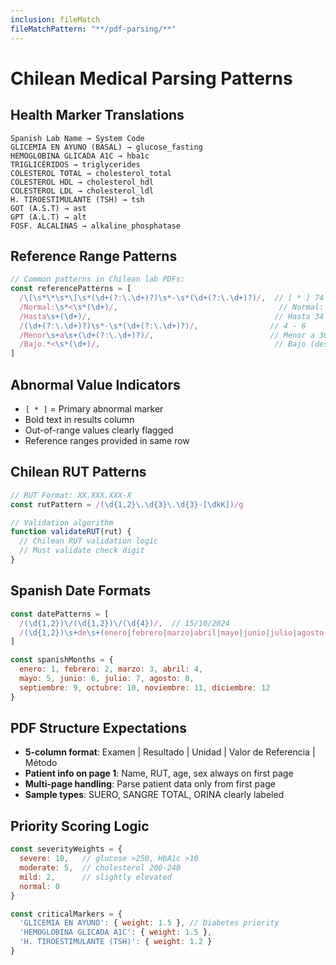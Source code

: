 ```yaml
---
inclusion: fileMatch
fileMatchPattern: "**/pdf-parsing/**"
---
```


# Chilean Medical Parsing Patterns

## Health Marker Translations
```
Spanish Lab Name → System Code
GLICEMIA EN AYUNO (BASAL) → glucose_fasting
HEMOGLOBINA GLICADA A1C → hba1c
TRIGLICÉRIDOS → triglycerides
COLESTEROL TOTAL → cholesterol_total
COLESTEROL HDL → cholesterol_hdl
COLESTEROL LDL → cholesterol_ldl
H. TIROESTIMULANTE (TSH) → tsh
GOT (A.S.T) → ast
GPT (A.L.T) → alt
FOSF. ALCALINAS → alkaline_phosphatase
```

## Reference Range Patterns
```javascript
// Common patterns in Chilean lab PDFs:
const referencePatterns = [
  /\[\s*\*\s*\]\s*(\d+(?:\.\d+)?)\s*-\s*(\d+(?:\.\d+)?)/,  // [ * ] 74 - 106
  /Normal:\s*<\s*(\d+)/,                                    // Normal: < 150
  /Hasta\s+(\d+)/,                                         // Hasta 34
  /(\d+(?:\.\d+)?)\s*-\s*(\d+(?:\.\d+)?)/,                // 4 - 6
  /Menor\s+a\s+(\d+(?:\.\d+)?)/,                          // Menor a 30
  /Bajo.*<\s*(\d+)/,                                       // Bajo (deseable): < 200
]
```

## Abnormal Value Indicators
- `[ * ]` = Primary abnormal marker
- Bold text in results column
- Out-of-range values clearly flagged
- Reference ranges provided in same row

## Chilean RUT Patterns
```javascript
// RUT Format: XX.XXX.XXX-X
const rutPattern = /(\d{1,2}\.\d{3}\.\d{3}-[\dkK])/g

// Validation algorithm
function validateRUT(rut) {
  // Chilean RUT validation logic
  // Must validate check digit
}
```

## Spanish Date Formats
```javascript
const datePatterns = [
  /(\d{1,2})\/(\d{1,2})\/(\d{4})/,  // 15/10/2024
  /(\d{1,2})\s+de\s+(enero|febrero|marzo|abril|mayo|junio|julio|agosto|septiembre|octubre|noviembre|diciembre)\s+de\s+(\d{4})/i
]

const spanishMonths = {
  enero: 1, febrero: 2, marzo: 3, abril: 4,
  mayo: 5, junio: 6, julio: 7, agosto: 8,
  septiembre: 9, octubre: 10, noviembre: 11, diciembre: 12
}
```

## PDF Structure Expectations
- **5-column format**: Examen | Resultado | Unidad | Valor de Referencia | Método
- **Patient info on page 1**: Name, RUT, age, sex always on first page
- **Multi-page handling**: Parse patient data only from first page
- **Sample types**: SUERO, SANGRE TOTAL, ORINA clearly labeled

## Priority Scoring Logic
```javascript
const severityWeights = {
  severe: 10,   // glucose >250, HbA1c >10
  moderate: 5,  // cholesterol 200-240
  mild: 2,      // slightly elevated
  normal: 0
}

const criticalMarkers = {
  'GLICEMIA EN AYUNO': { weight: 1.5 }, // Diabetes priority
  'HEMOGLOBINA GLICADA A1C': { weight: 1.5 },
  'H. TIROESTIMULANTE (TSH)': { weight: 1.2 }
}
```
